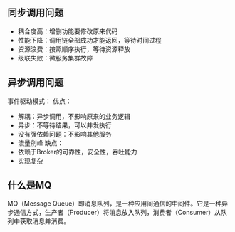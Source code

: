 ## 同步调用问题
- 耦合度高：增删功能要修改原来代码
- 性能下降：调用链全部成功才能返回，等待时间过程
- 资源浪费：按照顺序执行，等待资源释放
- 级联失败：微服务集群故障

## 异步调用问题
事件驱动模式：
优点：
- 解耦：异步调用，不影响原来的业务逻辑
- 异步：不等待结果，可以并发执行
- 没有强依赖问题：不影响其他服务
- 流量削峰
缺点：
- 依赖于Broker的可靠性，安全性，吞吐能力
- 实现复杂

## 什么是MQ
MQ（Message Queue）即消息队列，是一种应用间通信的中间件。它是一种异步通信方式，生产者（Producer）将消息放入队列，消费者（Consumer）从队列中获取消息并消费。


